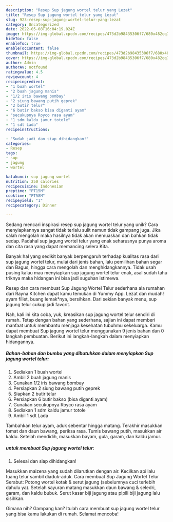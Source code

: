 ```yaml
---
description: "Resep Sup jagung wortel telur yang Lezat"
title: "Resep Sup jagung wortel telur yang Lezat"
slug: 923-resep-sup-jagung-wortel-telur-yang-lezat
category: Uncategorized
date: 2022-05-08T16:04:19.024Z
image: https://img-global.cpcdn.com/recipes/473d2b98435306f7/680x482cq70/sup-jagung-wortel-telur-foto-resep-utama.jpg
hideToc: false
enableToc: true
enableTocContent: false
thumbnail: https://img-global.cpcdn.com/recipes/473d2b98435306f7/680x482cq70/sup-jagung-wortel-telur-foto-resep-utama.jpg
cover: https://img-global.cpcdn.com/recipes/473d2b98435306f7/680x482cq70/sup-jagung-wortel-telur-foto-resep-utama.jpg
author: Admin
authorAv: notfound
ratingvalue: 4.5
reviewcount: 4
recipeingredient:
- "1 buah wortel"
- "2 buah jagung manis"
- "1/2 iris bawang bombay"
- "2 siung bawang putih geprek"
- "2 butir telur"
- "6 butir bakso bisa diganti ayam"
- "secukupnya Royco rasa ayam"
- "1 sdm kaldu jamur totole"
- "1 sdt Lada"
recipeinstructions:

- "Sudah jadi dan siap dihidangkan!"
categories:
- Resep
tags:
- sup
- jagung
- wortel

katakunci: sup jagung wortel 
nutrition: 250 calories
recipecuisine: Indonesian
preptime: "PT15M"
cooktime: "PT58M"
recipeyield: "1"
recipecategory: Dinner

---
```





Sedang mencari inspirasi resep sup jagung wortel telur yang unik? Cara menyiapkannya sangat tidak terlalu sulit namun tidak gampang juga. Jika salah mengolah maka hasilnya tidak akan memuaskan dan bahkan tidak sedap. Padahal sup jagung wortel telur yang enak seharusnya punya aroma dan cita rasa yang dapat memancing selera Kita.





Banyak hal yang sedikit banyak berpengaruh terhadap kualitas rasa dari sup jagung wortel telur, mulai dari jenis bahan, lalu pemilihan bahan segar dan Bagus, hingga cara mengolah dan menghidangkannya. Tidak usah pusing kalau mau menyiapkan sup jagung wortel telur enak,      asal sudah tahu triknya maka hidangan ini bisa jadi suguhan istimewa.














Resep dan cara membuat Sup Jagung Wortel Telur sederhana ala rumahan dari Rayna Kitchen dapat kamu temukan di Yummy App. Lezat dan mudah! ayam fillet, buang lemak²nya, bersihkan. Dari sekian banyak menu, sup jagung telur cukup jadi favorit.






Nah, kali ini kita coba, yuk, kreasikan sup jagung wortel telur sendiri di rumah. Tetap dengan bahan yang sederhana, sajian ini dapat memberi manfaat untuk membantu menjaga kesehatan tubuhmu sekeluarga. Kamu dapat membuat Sup jagung wortel telur menggunakan 9 jenis bahan dan 0 langkah pembuatan. Berikut ini langkah-langkah dalam menyiapkan hidangannya.

<!--inarticleads1-->

##### Bahan-bahan dan bumbu yang dibutuhkan dalam menyiapkan Sup jagung wortel telur:

1. Sediakan 1 buah wortel
1. Ambil 2 buah jagung manis
1. Gunakan 1/2 iris bawang bombay
1. Persiapkan 2 siung bawang putih geprek
1. Siapkan 2 butir telur
1. Persiapkan 6 butir bakso (bisa diganti ayam)
1. Gunakan secukupnya Royco rasa ayam
1. Sediakan 1 sdm kaldu jamur totole
1. Ambil 1 sdt Lada


Tambahkan telur ayam, aduk sebentar hingga matang. Terakhir masukkan tomat dan daun bawang, periksa rasa. Tumis bawang putih, masukkan air kaldu. Setelah mendidih, masukkan bayam, gula, garam, dan kaldu jamur. 

<!--inarticleads2-->

#####  untuk membuat Sup jagung wortel telur:


1. Selesai dan siap dihidangkan!

Masukkan maizena yang sudah dilarutkan dengan air. Kecilkan api lalu tuang telur sambil diaduk-aduk. Cara membuat Sup Jagung Wortel Telur Serabut: Potong wortel kotak &amp; serut jagung (sebelumnya cuci terlebih dahulu ya). Setelah sayuran matang masukkan daun bawang &amp; seledri, garam, dan kaldu bubuk. Serut kasar biji jagung atau pipili biji jagung lalu sisihkan. 

Gimana nih? Gampang kan? Itulah cara membuat sup jagung wortel telur yang bisa kamu lakukan di rumah. Selamat mencoba!
